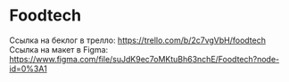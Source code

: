 # Foodtech
Ссылка на беклог в трелло: https://trello.com/b/2c7vgVbH/foodtech 
Ссылка на макет в Figma: https://www.figma.com/file/suJdK9ec7oMKtuBh63nchE/Foodtech?node-id=0%3A1
